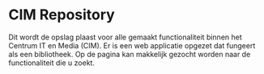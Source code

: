 # CIM Repository

Dit wordt de opslag plaast voor alle gemaakt functionaliteit binnen het Centrum IT en Media (CIM).
Er is een web applicatie opgezet dat fungeert als een bibliotheek. Op de pagina kan makkelijk gezocht worden naar de
functionaliteit die u zoekt.

